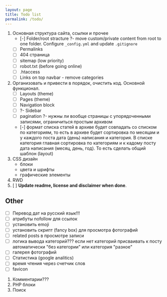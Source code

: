 ```yaml
---
layout: page
title: Todo list
permalink: /todo/
---
```


1. Основная структура сайта, ссылки и прочее
    - [-] Folder/root stracture ?- move custom/private content from root to one folder. Configure `_config.yml` and update `.gitignore`
    - [ ] Permalinks
    - [ ] 404 страница
    - [ ] sitemap (low priority)
    - [ ] robot.txt (before going online)
    - [ ] .htaccess
    - [ ] Links on top navbar - remove categories
2. Организовать и привести в порядок, очистить код. Основной функционал.
    - [ ] Layouts (theme)
    - [ ] Pages (theme)
    - [ ] Navigation block
    - [ ] ?- Sidebar
    - [ ] pagination ?- нужны ли вообще страницы с упорядоченными записями, ограничиться простым архивом
    - [-] формат списка статей в архиве будет совпадать со списком по категориям, то есть в архиве будет сортировка по месяцам и у каждого поста дата (день) написания и категория. В списке категория главная сортировка по категориям и к кадому посту дата написания (месяц, день, год). То есть сделать общий шаблон (layout)
3. CSS дизайн
    - блоки
    - цвета и шрифты
    - графические элементы
4. RWD
5. [ ] **Update readme, license and disclaimer when done**.

## Other ##
- [ ] Перевод дат на русский язык!!!
- [ ] атрибуты nofollow для ссылок
- [ ] установить emoji
- [ ] установить скрипт (fancy box) для просмотра фотографий
- [ ] related posts в просмотре записи
- [ ] логика вывода категорий??? если нет категорий присваивать к посту автоматически "без категории" или категория "разное"
- [ ] галерея фотографий
- [ ] Статистика (google analitics)
- [ ] время чтения через счетчик слов
- [ ] favicon

1. Комментарии???
2. PHP блоки
3. Поиск
